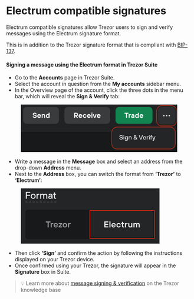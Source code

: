 # Electrum compatible signatures

Electrum compatible signatures allow Trezor users to sign and verify messages using the Electrum signature format.

This is in addition to the Trezor signature format that is compliant with [BIP-137](https://github.com/bitcoin/bips/blob/master/bip-0137.mediawiki).

#### Signing a message using the Electrum format in Trezor Suite

* Go to the **Accounts** page in Trezor Suite.
* Select the account in question from the **My accounts** sidebar menu.
* In the Overview page of the account, click the three dots in the menu bar, which will reveal the **Sign & Verify** tab:

<figure><img src="../../../.gitbook/assets/SignVerify_highlight.png" alt=""><figcaption></figcaption></figure>

* Write a message in the **Message** box and select an address from the drop-down **Address** menu.
* Next to the **Address** box, you can switch the format from **‘Trezor’** to **‘Electrum’:**

<figure><img src="../../../.gitbook/assets/Format_Electrum.png" alt=""><figcaption></figcaption></figure>

* Then click **‘Sign’** and confirm the action by following the instructions displayed on your Trezor device.
* Once confirmed using your Trezor, the signature will appear in the **Signature** box in Suite.

> 💡 Learn more about [message signing & verification](https://trezor.io/guides/trezor-suite/trezor-suite-desktop/sign-and-verify-messages-trezor-suite) on the Trezor knowledge base

